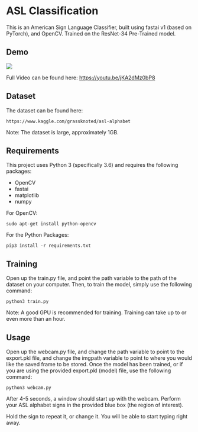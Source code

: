# ASL Classification

This is an American Sign Language Classifier, built using fastai v1 (based on PyTorch), and OpenCV. 
Trained on the ResNet-34 Pre-Trained model.

## Demo

<img src="demo.gif">

Full Video can be found here: https://youtu.be/jKA2dMz0bP8

## Dataset

The dataset can be found here:

```
https://www.kaggle.com/grassknoted/asl-alphabet
```
Note: The dataset is large, approximately 1GB.

## Requirements

This project uses Python 3 (specifically 3.6) and requires the following packages:

* OpenCV
* fastai
* matplotlib
* numpy

For OpenCV: 

```
sudo apt-get install python-opencv
```

For the Python Packages:

```
pip3 install -r requirements.txt
```

## Training 

Open up the train.py file, and point the path variable to the path of the dataset on your computer.
Then, to train the model, simply use the following command:

```
python3 train.py
```
Note: A good GPU is recommended for training. Training can take up to or even more than an hour.

## Usage

Open up the webcam.py file, and change the path variable to point to the export.pkl file, and change the imgpath variable to point to where you would like the saved frame to be stored.
Once the model has been trained, or if you are using the provided export.pkl (model) file, use the following command:

```
python3 webcam.py
```
After 4-5 seconds, a window should start up with the webcam. Perform your ASL alphabet signs in the provided blue box (the region of interest).

Hold the sign to repeat it, or change it. You will be able to start typing right away.
